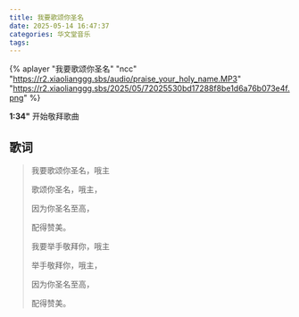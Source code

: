 ```yaml
---
title: 我要歌颂你圣名
date: 2025-05-14 16:47:37
categories: 华文堂音乐
tags:
---
```


{% aplayer  "我要歌颂你圣名"  "ncc"  "https://r2.xiaolianggg.sbs/audio/praise_your_holy_name.MP3"  "https://r2.xiaolianggg.sbs/2025/05/72025530bd17288f8be1d6a76b073e4f.png" %}



**1:34"** 开始敬拜歌曲



## 歌词

>我要歌颂你圣名，哦主
>
>歌颂你圣名，哦主，
>
>因为你圣名至高，
>
>配得赞美。
>
>
>
>我要举手敬拜你，哦主
>
>举手敬拜你，哦主，
>
>因为你圣名至高，
>
>配得赞美。





